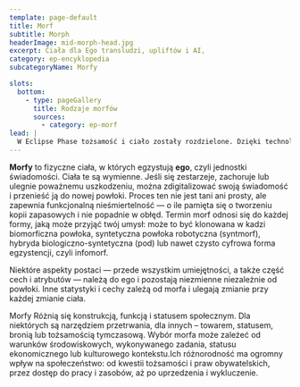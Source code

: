 ```yaml
---
template: page-default
title: Morf
subtitle: Morph
headerImage: mid-morph-head.jpg
excerpt: Ciała dla Ego transludzi, upliftów i AI, 
category: ep-encyklopedia
subcategoryName: Morfy

slots:
  bottom:
    - type: pageGallery
      title: Rodzaje morfów
      sources:
        - category: ep-morf
lead: |
  W Eclipse Phase tożsamość i ciało zostały rozdzielone. Dzięki technologii [przyodziewania]{pl/ep-przyodziewanie}, każda świadoma istota może funkcjonować niezależnie od jednej, biologicznej formy — wystarczy skopiować lub przenieść jej [świadomość]{pl/ep-ego} do nowej powłoki - **morfa**.
---
```

**Morfy** to fizyczne ciała, w których egzystują **ego**, czyli jednostki świadomości. Ciała te są wymienne. Jeśli się zestarzeje, zachoruje lub ulegnie poważnemu uszkodzeniu, można zdigitalizować swoją świadomość i przenieść ją do nowej powłoki. Proces ten nie jest tani ani prosty, ale zapewnia funkcjonalną nieśmiertelność — o ile pamięta się o tworzeniu kopii zapasowych i nie popadnie w obłęd. Termin morf odnosi się do każdej formy, jaką może przyjąć twój umysł: może to być klonowana w kadzi biomorficzna powłoka, syntetyczna powłoka robotyczna (syntmorf), hybryda biologiczno-syntetyczna (pod) lub nawet czysto cyfrowa forma egzystencji, czyli infomorf.

Niektóre aspekty postaci — przede wszystkim umiejętności, a także część cech i atrybutów — należą do ego i pozostają niezmienne niezależnie od powłoki. Inne statystyki i cechy zależą od morfa i ulegają zmianie przy każdej zmianie ciała.

Morfy Różnią się konstrukcją, funkcją i statusem społecznym. Dla niektórych są narzędziem przetrwania, dla innych – towarem, statusem, bronią lub tożsamością tymczasową. Wybór morfa może zależeć od warunków środowiskowych, wykonywanego zadania, statusu ekonomicznego lub kulturowego kontekstu.Ich różnorodność ma ogromny wpływ na społeczeństwo: od kwestii tożsamości i praw obywatelskich, przez dostęp do pracy i zasobów, aż po uprzedzenia i wykluczenie. 
